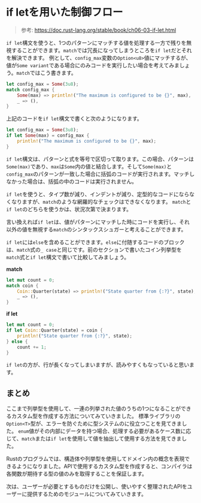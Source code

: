 # if letを用いた制御フロー

> 参考: https://doc.rust-lang.org/stable/book/ch06-03-if-let.html

`if let`構文を使うと、1つのパターンにマッチする値を処理する一方で残りを無視することができます。`match`では冗長になってしまうところを`if let`だとそれを解決できます。
例として、`config_max`変数の`Option<u8>`値にマッチするが、値が`Some variant`である場合にのみコードを実行したい場合を考えてみましょう。`match`ではこう書きます。

```rust
let config_max = Some(3u8);
match config_max {
    Some(max) => println!("The maximum is configured to be {}", max),
    _ => (),
}
```

上記のコードを`if let`構文で書くと次のようになります。

```rust
let config_max = Some(3u8);
if let Some(max) = config_max {
    println!("The maximum is configured to be {}", max);
}
```

`if let`構文は、パターンと式を等号で区切って取ります。この場合、パターンは`Some(max)`であり、`max`は`Some`内の値と結合します。そして`Some(max)`と`config_max`のパターンが一致した場合に括弧のコードが実行されます。マッチしなかった場合は、括弧の中のコードは実行されません。

`if let`を使うと、タイプ数が減り、インデントが減り、定型的なコードにならなくなりますが、`match`のような網羅的なチェックはできなくなります。
`match`と`if let`のどちらを使うかは、状況次第で決まります。

言い換えれば`if let`は、値がパターンにマッチした時にコードを実行し、それ以外の値を無視する`match`のシンタックスシュガーと考えることができます。

`if let`には`else`を含めることができます。`else`に付随するコードのブロックは、`match`式の`_ case`と同じです。前のセクションで書いたコイン列挙型を`match`式と`if let`構文で書いて比較してみましょう。

**match**

```rust
let mut count = 0;
match coin {
    Coin::Quarter(state) => println!("State quarter from {:?}", state),
    _ => (),
}
```

**if let**

```rust
let mut count = 0;
if let Coin::Quarter(state) = coin {
    println!("State quarter from {:?}", state);
} else {
    count += 1;
}
```

`if let`の方が、行が長くなってしまいますが、読みやすくもなっていると思います。

## まとめ

ここまで列挙型を使用して、一連の列挙された値のうちの1つになることができるカスタム型を作成する方法についてみていきました。
標準ライブラリの`Option<T>`型が、エラーを防ぐために型システムのに役立つことを見てきました。
`enum`値がその内部にデータを持つ場合、処理する必要があるケース数に応じて、`match`または`if let`を使用して値を抽出して使用する方法を見てきました。

Rustのプログラムでは、構造体や列挙型を使用してドメイン内の概念を表現できるようになりました。APIで使用するカスタム型を作成すると、コンパイラは各関数が期待する型の値のみを取得することを保証します。

次は、ユーザーが必要とするものだけを公開し、使いやすく整理されたAPIをユーザーに提供するためのモジュールについてみていきます。
